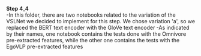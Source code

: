 **Step 4_4**<br />
-In this folder, there are two notebooks related to the variation of the VSLNet we decided to implement for this step. We chose variation 'a',
so we replaced the BERT text encoder with the GloVe text encoder
-As indicated by their names, one notebook contains the tests done with the Omnivore pre-extracted features, while the other one contains the tests with the EgoVLP pre-extracted features
<br />
